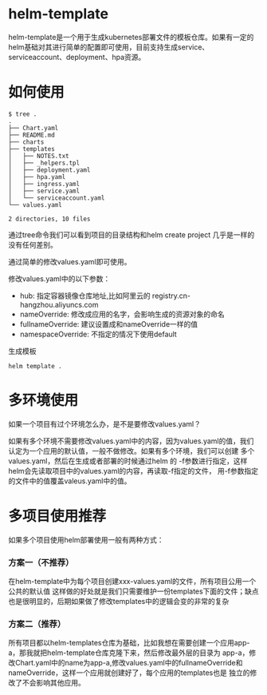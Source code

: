 # helm-template
helm-template是一个用于生成kubernetes部署文件的模板仓库。如果有一定的helm基础对其进行简单的配置即可使用，目前支持生成service、
serviceaccount、deployment、hpa资源。


# 如何使用
```shell
$ tree .
.
├── Chart.yaml
├── README.md
├── charts
├── templates
│   ├── NOTES.txt
│   ├── _helpers.tpl
│   ├── deployment.yaml
│   ├── hpa.yaml
│   ├── ingress.yaml
│   ├── service.yaml
│   └── serviceaccount.yaml
└── values.yaml

2 directories, 10 files
```

通过tree命令我们可以看到项目的目录结构和helm create project 几乎是一样的没有任何差别。

通过简单的修改values.yaml即可使用。

修改values.yaml中的以下参数：
* hub: 指定容器镜像仓库地址,比如阿里云的 registry.cn-hangzhou.aliyuncs.com
* nameOverride: 修改成应用的名字，会影响生成的资源对象的命名
* fullnameOverride: 建议设置成和nameOverride一样的值
* namespaceOverride: 不指定的情况下使用default


生成模板
```shell
helm template .
```


# 多环境使用
如果一个项目有过个环境怎么办，是不是要修改values.yaml？

如果有多个环境不需要修改values.yaml中的内容，因为values.yaml的值，我们认定为一个应用的默认值，一般不做修改。如果有多个环境，我们可以创建
多个values.yaml，然后在生成或者部署的时候通过helm 的 -f参数进行指定，这样helm会先读取项目中的values.yaml的内容，再读取-f指定的文件，
用-f参数指定的文件中的值覆盖valeus.yaml中的值。



# 多项目使用推荐
如果多个项目使用helm部署使用一般有两种方式：

### 方案一（不推荐）
在helm-template中为每个项目创建xxx-values.yaml的文件，所有项目公用一个公共的默认值
这样做的好处就是我们只需要维护一份templates下面的文件；缺点也是很明显的，后期如果做了修改templates中的逻辑会变的非常的复杂


### 方案二（推荐）
所有项目都以helm-templates仓库为基础，比如我想在需要创建一个应用app-a，那我就把helm-template仓库克隆下来，然后修改最外层的目录为
app-a，修改Chart.yaml中的name为app-a,修改values.yaml中的fullnameOverride和nameOverride，这样一个应用就创建好了，每个应用的templates也是
独立的修改了不会影响其他应用。
